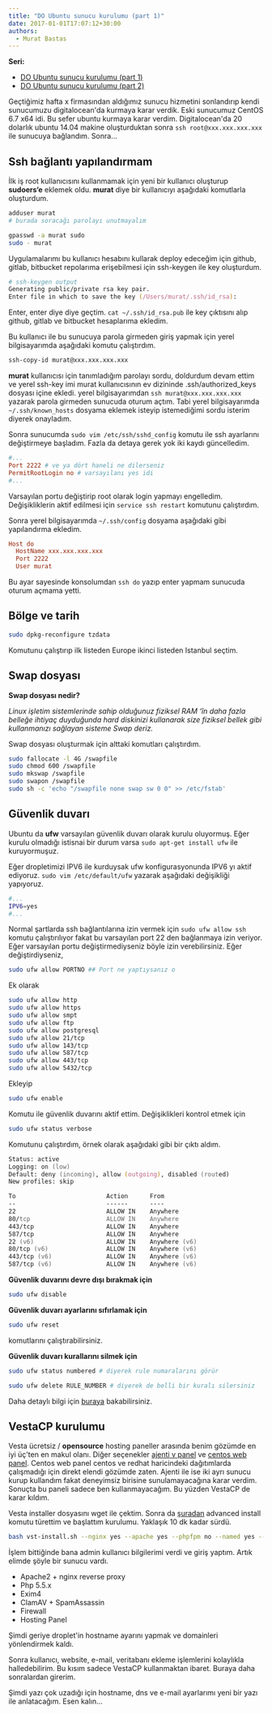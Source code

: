 ```yaml
---
title: "DO Ubuntu sunucu kurulumu (part 1)"
date: 2017-01-01T17:07:12+30:00
authors:
  - Murat Bastas
---
```


**Seri:**

- [DO Ubuntu sunucu kurulumu (part 1)](/2017/01/01/do-ubuntu-sunucu-kurulumu-part-1/)
- [DO Ubuntu sunucu kurulumu (part 2)](/2017/03/25/do-ubuntu-sunucu-kurulumu-part-2/)

Geçtiğimiz hafta x firmasından aldığımız sunucu hizmetini sonlandırıp kendi sunucumuzu digitalocean'da kurmaya karar verdik. Eski sunucumuz CentOS 6.7 x64 idi. Bu sefer ubuntu kurmaya karar verdim. Digitalocean'da 20 dolarlık ubuntu 14.04 makine oluşturduktan sonra `ssh root@xxx.xxx.xxx.xxx` ile sunucuya bağlandım. Sonra…

## Ssh bağlantı yapılandırmam

İlk iş root kullanıcısını kullanmamak için yeni bir kullanıcı oluşturup **sudoers‘e** eklemek oldu. **murat** diye bir kullanıcıyı aşağıdaki komutlarla oluşturdum.

```zsh
adduser murat
# burada soracağı parolayı unutmayalım

gpasswd -a murat sudo
sudo - murat
```

Uygulamalarımı bu kullanıcı hesabını kullarak deploy edeceğim için github, gitlab, bitbucket repolarıma erişebilmesi için ssh-keygen ile key oluşturdum.

```zsh
# ssh-keygen output
Generating public/private rsa key pair.
Enter file in which to save the key (/Users/murat/.ssh/id_rsa):
```

Enter, enter diye diye geçtim. `cat ~/.ssh/id_rsa.pub` ile key çıktısını alıp github, gitlab ve bitbucket hesaplarıma ekledim.

Bu kullanıcı ile bu sunucuya parola girmeden giriş yapmak için yerel bilgisayarımda aşağıdaki komutu çalıştırdım.

```zsh
ssh-copy-id murat@xxx.xxx.xxx.xxx
```

**murat** kullanıcısı için tanımladığım parolayı sordu, doldurdum devam ettim ve yerel ssh-key imi murat kullanıcısının ev dizininde .ssh/authorized_keys dosyası içine ekledi. yerel bilgisayarımdan `ssh murat@xxx.xxx.xxx.xxx` yazarak parola girmeden sunucuda oturum açtım. Tabi yerel bilgisayarımda `~/.ssh/known_hosts` dosyama eklemek isteyip istemediğimi sordu isterim diyerek onayladım.

Sonra sunucumda `sudo vim /etc/ssh/sshd_config` komutu ile ssh ayarlarını değiştirmeye başladım. Fazla da detaya gerek yok iki kaydı güncelledim.

```conf
#...
Port 2222 # ve ya dört haneli ne dilerseniz
PermitRootLogin no # varsayılanı yes idi
#...
```

Varsayılan portu değiştirip root olarak login yapmayı engelledim. Değişikliklerin aktif edilmesi için `service ssh restart` komutunu çalıştırdım.

Sonra yerel bilgisayarımda `~/.ssh/config` dosyama aşağıdaki gibi yapılandırma ekledim.

```conf
Host do
  HostName xxx.xxx.xxx.xxx
  Port 2222
  User murat
```

Bu ayar sayesinde konsolumdan `ssh do` yazıp enter yapmam sunucuda oturum açmama yetti.

## Bölge ve tarih

```zsh
sudo dpkg-reconfigure tzdata
```

Komutunu çalıştırıp ilk listeden Europe ikinci listeden Istanbul seçtim.

## Swap dosyası

**Swap dosyası nedir?**

_Linux işletim sistemlerinde sahip olduğunuz fiziksel RAM ‘în daha fazla belleğe ihtiyaç duyduğunda hard diskinizi kullanarak size fiziksel bellek gibi kullanmanızı sağlayan sisteme Swap deriz._

Swap dosyası oluşturmak için alttaki komutları çalıştırdım.

```zsh
sudo fallocate -l 4G /swapfile
sudo chmod 600 /swapfile
sudo mkswap /swapfile
sudo swapon /swapfile
sudo sh -c 'echo "/swapfile none swap sw 0 0" >> /etc/fstab'
```

## Güvenlik duvarı

Ubuntu da **ufw** varsayılan güvenlik duvarı olarak kurulu oluyormuş. Eğer kurulu olmadığı istisnai bir durum varsa `sudo apt-get install ufw` ile kuruyormuşuz.

Eğer dropletimizi IPV6 ile kurduysak ufw konfigurasyonunda IPV6 yı aktif ediyoruz. `sudo vim /etc/default/ufw` yazarak aşağıdaki değişikliği yapıyoruz.

```zsh
#...
IPV6=yes
#...
```

Normal şartlarda ssh bağlantılarına izin vermek için `sudo ufw allow ssh` komutu çalıştırılıyor fakat bu varsayılan port 22 den bağlanmaya izin veriyor. Eğer varsayılan portu değiştirmediyseniz böyle izin verebilirsiniz. Eğer değiştirdiyseniz,

```zsh
sudo ufw allow PORTNO ## Port ne yaptıysanız o
```

Ek olarak

```zsh
sudo ufw allow http
sudo ufw allow https
sudo ufw allow smpt
sudo ufw allow ftp
sudo ufw allow postgresql
sudo ufw allow 21/tcp
sudo ufw allow 143/tcp
sudo ufw allow 587/tcp
sudo ufw allow 443/tcp
sudo ufw allow 5432/tcp
```

Ekleyip

```zsh
sudo ufw enable
```

Komutu ile güvenlik duvarını aktif ettim. Değişiklikleri kontrol etmek için

```zsh
sudo ufw status verbose
```

Komutunu çalıştırdım, örnek olarak aşağıdaki gibi bir çıktı aldım.

```zsh
Status: active
Logging: on (low)
Default: deny (incoming), allow (outgoing), disabled (routed)
New profiles: skip

To                         Action      From
--                         ------      ----
22                         ALLOW IN    Anywhere
80/tcp                     ALLOW IN    Anywhere
443/tcp                    ALLOW IN    Anywhere
587/tcp                    ALLOW IN    Anywhere
22 (v6)                    ALLOW IN    Anywhere (v6)
80/tcp (v6)                ALLOW IN    Anywhere (v6)
443/tcp (v6)               ALLOW IN    Anywhere (v6)
587/tcp (v6)               ALLOW IN    Anywhere (v6)
```

**Güvenlik duvarını devre dışı bırakmak için**

```zsh
sudo ufw disable
```

**Güvenlik duvarı ayarlarını sıfırlamak için**

```zsh
sudo ufw reset
```

komutlarını çalıştırabilirsiniz.

**Güvenlik duvarı kurallarını silmek için**

```zsh
sudo ufw status numbered # diyerek rule numaralarını görür

sudo ufw delete RULE_NUMBER # diyerek de belli bir kuralı silersiniz
```

Daha detaylı bilgi için [buraya](https://www.digitalocean.com/community/tutorials/how-to-set-up-a-firewall-with-ufw-on-ubuntu-14-04) bakabilirsiniz.

## VestaCP kurulumu

Vesta ücretsiz / **opensource** hosting paneller arasında benim gözümde en iyi üç'ten en makul olanı. Diğer seçenekler [ajenti v panel](http://ajenti.org/) ve [centos web panel](http://centos-webpanel.com/). Centos web panel centos ve redhat haricindeki dağıtımlarda çalışmadığı için direkt elendi gözümde zaten. Ajenti ile ise iki ayrı sunucu kurup kullandım fakat deneyimsiz birisine sunulamayacağına karar verdim. Sonuçta bu paneli sadece ben kullanmayacağım. Bu yüzden VestaCP de karar kıldım.

Vesta installer dosyasını wget ile çektim. Sonra da [şuradan](http://vestacp.com/install/) advanced install komutu türettim ve başlattım kurulumu. Yaklaşık 10 dk kadar sürdü.

```zsh
bash vst-install.sh --nginx yes --apache yes --phpfpm no --named yes --remi yes --vsftpd yes --proftpd no --iptables yes --fail2ban yes --quota no --exim yes --dovecot yes --spamassassin yes --clamav yes --mysql yes --postgresql yes --hostname domain.com --email murat@domain.com
```

İşlem bittiğinde bana admin kullanıcı bilgilerimi verdi ve giriş yaptım. Artık elimde şöyle bir sunucu vardı.

- Apache2 + nginx reverse proxy
- Php 5.5.x
- Exim4
- ClamAV + SpamAssassin
- Firewall
- Hosting Panel

Şimdi geriye droplet'in hostname ayarını yapmak ve domainleri yönlendirmek kaldı.

Sonra kullanıcı, website, e-mail, veritabanı ekleme işlemlerini kolaylıkla halledebilirim. Bu kısım sadece VestaCP kullanmaktan ibaret. Buraya daha sonralardan girerim.

Şimdi yazı çok uzadığı için hostname, dns ve e-mail ayarlarımı yeni bir yazı ile anlatacağım. Esen kalın…
